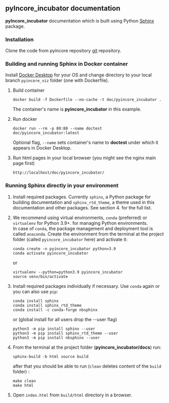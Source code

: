 ## pyIncore_incubator documentation

**pyIncore_incubator** documentation which is built using Python [Sphinx](http://www.sphinx-doc.org/en/master/) package.

### Installation

Clone the code from pyincore repository [git](https://github.com/IN-CORE/pyincore-incubator.git) 
repository.

### Building and running Sphinx in Docker container

Install [Docker Desktop](https://www.docker.com/) for your OS and change directory to your local branch `pyincore_viz` folder (one with Dockerfile).

1. Build container
    ```
    docker build -f Dockerfile --no-cache -t doc/pyincore_incubator .
    ```
    The container's name is **pyincore_incubator** in this example.
    
2. Run docker
    ```
    docker run --rm -p 80:80 --name doctest doc/pyincore_incubator:latest
    ```
    Optional flag, `--name` sets container's name to **doctest** under which it appears in Docker Desktop.
   
3. Run html pages in your local browser (you might see the nginx main page first)
    ```
    http://localhost/doc/pyincore_incubator/
    ``` 


### Running Sphinx directly in your environment

1. Install required packages. Currently `sphinx`, a Python package for building documentation and `sphinx_rtd_theme`, 
a theme used in this documentation and other packages. See section 4. for the full list.

2. We recommend using virtual environments, `conda` (preferred) or `virtualenv` for Python 3.9+. 
for managing Python environments.  
In case of `conda`, the package management and deployment tool 
is called `anaconda`. Create the environment from the terminal at the project 
folder (called `pyincore_incubator` here) and activate it:
    ```
    conda create -n pyincore_incubator python=3.9
    conda activate pyincore_incubator
    ```
    or  
    ```
    virtualenv --python=python3.9 pyincore_incubator
    source venv/bin/activate
    ```
   
3. Install required packages individually if necessary. Use `conda` again or you can also use `pip`:

    ```
    conda install sphinx
    conda install sphinx_rtd_theme
    conda install -c conda-forge nbsphinx
    ```
    or (global install for all users drop the --user flag)
    ```
    python3 -m pip install sphinx --user
    python3 -m pip install sphinx_rtd_theme --user
    python3 -m pip install nbsphinx --user
    ```   

4. From the terminal at the project folder (**pyincore_incubator/docs**) run: 
    ```
    sphinx-build -b html source build
    ```
    after that you should be able to run (`clean` deletes content of the `build` folder) :
    ```
    make clean
    make html
    ```
   
5. Open `index.html` from `build/html` directory in a browser.
